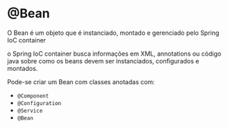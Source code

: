 # @Bean
O Bean é um objeto que é instanciado, montado e gerenciado pelo Spring IoC container

o Spring IoC container busca informações em XML, annotations ou código java sobre como os beans devem ser instanciados, configurados e montados.

Pode-se criar um Bean com classes anotadas com:

- ``@Component``
- ``@Configuration``
- ``@Service``
- ``@Bean``
